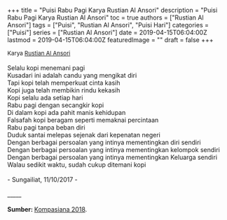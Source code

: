 +++
title = "Puisi Rabu Pagi Karya Rustian Al Ansori"
description = "Puisi Rabu Pagi Karya Rustian Al Ansori"
toc = true
authors = ["Rustian Al Ansori"]
tags = ["Puisi", "Rustian Al Ansori", "Puisi Hari"]
categories = ["Puisi"]
series = ["Rustian Al Ansori"]
date = 2019-04-15T06:04:00Z
lastmod = 2019-04-15T06:04:00Z
featuredImage = ""
draft = false
+++

<div style="text-align: justify;">
<div style="font-size: small;">Karya <a href="/authors/rustian-al-ansori/" target="_blank">Rustian Al Ansori</a></div><br />
Selalu kopi menemani pagi<br />Kusadari ini adalah candu yang mengikat diri<br />Tapi kopi telah memperkuat cinta kasih<br />Kopi juga telah membikin rindu kekasih<br />Kopi selalu ada setiap hari<br />Rabu pagi dengan secangkir kopi<br />Di dalam kopi ada pahit manis kehidupan<br />Falsafah kopi beragam seperti memaknai percintaan<br />Rabu pagi tanpa beban diri<br />Duduk santai melepas sejenak dari kepenatan negeri<br />Dengan berbagai persoalan yang intinya mementingkan diri sendiri<br />Dengan berbagai persoalan yang intinya mementingkan kelompok sendiri<br />Dengan berbagai persoalan yang intinya mementingkan Keluarga sendiri<br />Walau sedikit waktu, sudah cukup ditemani kopi<br /><br />- Sungailiat, 11/10/2017 -<br /><br />
_____<br /><br />
<b>Sumber: </b> <a href="https://www.kompasiana.com/rustian/59dd48e3cfea6f387f541172/puisi-rabu-pagi-dengan-secangkir-kopi" target="_blank">Kompasiana 2018</a>.</div>
